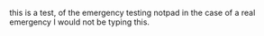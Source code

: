this is a test, of the emergency testing notpad in the case of a real emergency I would not be typing this. 
